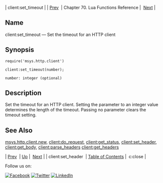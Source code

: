 | client:set_timeout |
| [Prev](lua.ref.client_set_header.php)  | Chapter 70. Lua Functions Reference |  [Next](lua.ref.curl.c_close.php) |

<a name="lua.ref.client_set_timeout"></a>
## Name

client:set_timeout — Set the timeout for an HTTP client

<a name="idp15387360"></a>
## Synopsis

`require('msys.http.client')`

`client:set_timeout(number);`

`number: integer (optional)`<a name="idp15391088"></a>
## Description

Set the timeout for an HTTP client. Setting the parameter to an integer value determines the length of the timeout. Passing no parameter clears the timeout setting.

<a name="idp15392608"></a>
## See Also

[msys.http.client.new](lua.ref.msys.http.client.new.php "msys.http.client.new"), [client:do_request](lua.ref.client_do_request.php "client:do_request"), [client:get_status](lua.ref.client_get_status.php "client:get_status"), [client:set_header](lua.ref.client_set_header.php "client:set_header"), [client:get_body](lua.ref.client_get_body.php "client:get_body"), [client:parse_headers](lua.ref.client_parse_headers.php "client:parse_headers") [client:get_headers](lua.ref.client_get_headers.php "client:get_headers")

| [Prev](lua.ref.client_set_header.php)  | [Up](lua.function.details.php) |  [Next](lua.ref.curl.c_close.php) |
| client:set_header  | [Table of Contents](index.php) |  c:close |

Follow us on:

[![Facebook](https://support.messagesystems.com/images/icon-facebook.png)](http://www.facebook.com/messagesystems) [![Twitter](https://support.messagesystems.com/images/icon-twitter.png)](http://twitter.com/#!/MessageSystems) [![LinkedIn](https://support.messagesystems.com/images/icon-linkedin.png)](http://www.linkedin.com/company/message-systems)